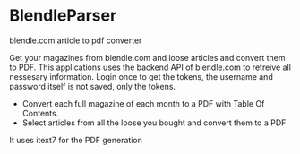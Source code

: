 # BlendleParser
blendle.com article to pdf converter

Get your magazines from blendle.com and loose articles and convert them to PDF. This applications uses the backend API of blendle.com to retreive all nessesary information. Login once to get the tokens, the username and password itself is not saved, only the tokens.

* Convert each full magazine of each month to a PDF with Table Of Contents.
* Select articles from all the loose you bought and convert them to a PDF

It uses itext7 for the PDF generation
